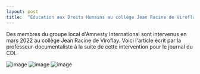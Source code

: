 ```yaml
---
layout: post
title:  "Education aux Droits Humains au collège Jean Racine de Viroflay"
---
```


Des membres du groupe local d'Amnesty International sont intervenus en mars 2022 au collège Jean Racine de Viroflay. Voici l'article écrit par la professeur-documentaliste à la suite de cette intervention pour le journal du CDI.

![image]({{site.url}}/SiteAmenesty121/assets/images/22052022/1.jfif)
![image]({{site.url}}/SiteAmenesty121/assets/images/22052022/2.jfif)
![image]({{site.url}}/SiteAmenesty121/assets/images/22052022/3.jfif)